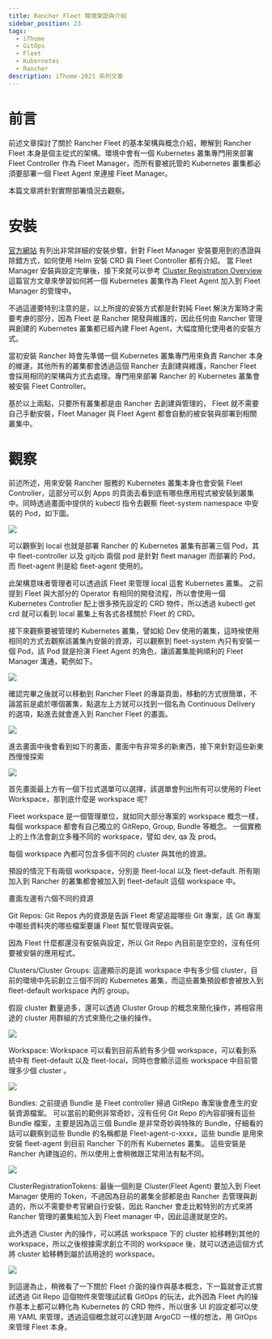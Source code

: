 ```yaml
---
title: Rancher Fleet 環境架設與介紹
sidebar_position: 23
tags:
  - iThome
  - GitOps
  - Fleet
  - Kubernetes
  - Rancher
description: iThome-2021 系列文章
---
```


# 前言
前述文章探討了關於 Rancher Fleet 的基本架構與概念介紹，瞭解到 Rancher Fleet 本身是個主從式的架構。環境中會有一個 Kubernetes 叢集專門用來部署 Fleet Controller 作為 Fleet Manager，而所有要被託管的 Kubernetes 叢集都必須要部署一個 Fleet Agent 來連接 Fleet Manager。

本篇文章將針對實際部署情況去觀察。

# 安裝

[官方網站](http://fleet.rancher.io/multi-cluster-install/) 有列出非常詳細的安裝步驟，針對 Fleet Manager 安裝要用到的憑證與除錯方式，如何使用 Helm 安裝 CRD 與 Fleet Controller 都有介紹。
當 Fleet Manager 安裝與設定完畢後，接下來就可以參考 [Cluster Registration Overview](http://fleet.rancher.io/cluster-overview/) 這篇官方文章來學習如何將一個 Kubernetes 叢集作為 Fleet Agent 加入到 Fleet Manager 的管理中。

不過這邊要特別注意的是，以上所提的安裝方式都是針對純 Fleet 解決方案時才需要考慮的部分，因為 Fleet 是 Rancher 開發與維護的，因此任何由 Rancher 管理與創建的 Kubernetes 叢集都已經內建 Fleet Agent，大幅度簡化使用者的安裝方式。

當初安裝 Rancher 時會先準備一個 Kubernetes 叢集專門用來負責 Rancher 本身的維運，其他所有的叢集都會透過這個 Rancher 去創建與維護，Rancher Fleet 會採用相同的架構與方式去處理。專門用來部署 Rancher 的 Kubernetes 叢集會被安裝 Fleet Controller。

基於以上兩點，只要所有叢集都是由 Rancher 去創建與管理的， Fleet 就不需要自己手動安裝，Fleet Manager 與 Fleet Agent 都會自動的被安裝與部署到相關叢集中。

# 觀察

前述所述，用來安裝 Rancher 服務的 Kubernetes 叢集本身也會安裝 Fleet Controller，這部分可以到 Apps 的頁面去看到底有哪些應用程式被安裝到叢集中。同時透過畫面中提供的 kubectl 指令去觀察 fleet-system namespace 中安裝的 Pod，如下圖。

![](https://i.imgur.com/D26BxGL.png)

可以觀察到 local 也就是部署 Rancher 的 Kubernetes 叢集有部署三個 Pod，其中 fleet-controller 以及 gitjob 兩個 pod 是針對 fleet manager 而部署的 Pod，而 fleet-agent 則是給 fleet-agent 使用的。

此架構意味者管理者可以透過該 Fleet 來管理 local 這套 Kubernetes 叢集。
之前提到 Fleet 與大部分的 Operator 有相同的開發流程，所以會使用一個 Kubernetes Controller 配上很多預先設定的 CRD 物件，所以透過 kubectl get crd 就可以看到 local 叢集上有各式各樣關於 Fleet 的 CRD。

接下來觀察要被管理的 Kubernetes 叢集，譬如給 Dev 使用的叢集，這時候使用相同的方式去觀察該叢集內安裝的資源，可以觀察到 fleet-system 內只有安裝一個 Pod，該 Pod 就是扮演 Fleet Agent 的角色，讓該叢集能夠順利的 Fleet Manager 溝通，範例如下。

![](https://i.imgur.com/6NkmYFP.png)

確認完畢之後就可以移動到 Rancher Fleet 的專屬頁面，移動的方式很簡單，不論當前是處於哪個叢集，點選左上方就可以找到一個名為 Continuous Delivery 的選項，點進去就會進入到 Rancher Fleet 的畫面。

![](https://i.imgur.com/2MnLVYF.png)

進去畫面中後會看到如下的畫面，畫面中有非常多的新東西，接下來針對這些新東西慢慢探索

![](https://i.imgur.com/RKvXvYl.png)

首先畫面最上方有一個下拉式選單可以選擇，該選單會列出所有可以使用的 Fleet Workspace，那到底什麼是 workspace 呢?

Fleet workspace 是一個管理單位，就如同大部分專案的 workspace 概念一樣，每個 workspace 都會有自己獨立的 GitRepo, Group, Bundle 等概念。
一個實務上的上作法會創立多種不同的 workspace，譬如 dev, qa 及 prod。

每個 workspace 內都可包含多個不同的 cluster 與其他的資源。

預設的情況下有兩個 workspace，分別是 fleet-local 以及 fleet-default. 所有剛加入到 Rancher 的叢集都會被加入到 fleet-default 這個 workspace 中。

畫面左邊有六個不同的資源

Git Repos:
Git Repos 內的資源是告訴 Fleet 希望追蹤哪些 Git 專案，該 Git 專案中哪些資料夾的哪些檔案要讓 Fleet 幫忙管理與安裝。

因為 Fleet 什麼都還沒有安裝與設定，所以 Git Repo 內目前是空空的，沒有任何要被安裝的應用程式。

Clusters/Cluster Groups:
這邊顯示的是該 workspace 中有多少個 cluster，目前的環境中先前創立三個不同的 Kubernetes 叢集，而這些叢集預設都會被放入到 fleet-default workspace 內的 group。

假設 cluster 數量過多，還可以透過 Cluster Group 的概念來簡化操作，將相容用途的 cluster 用群組的方式來簡化之後的操作。

![](https://i.imgur.com/crKNn9J.png)

Workspace:
Workspace 可以看到目前系統有多少個 workspace，可以看到系統中有 fleet-default 以及 fleet-local，同時也會顯示這些 workspace 中目前管理多少個 cluster 。

![](https://i.imgur.com/JR4XHU6.png)

Bundles:
之前提過 Bundle 是 Fleet controller 掃過 GitRepo 專案後會產生的安裝資源檔案。
可以當前的範例非常奇妙，沒有任何 Git Repo 的內容卻擁有這些 Bundle 檔案，主要是因為這三個 Bundle 是非常奇妙與特殊的 Bundle，仔細看的話可以觀察到這些 Bundle 的名稱都是 Fleet-agent-c-xxxx，這些 bundle 是用來安裝 fleet-agent 到目前 Rancher 下的所有 Kubernetes 叢集。
這些安裝是 Rancher 內建強迫的，所以使用上會稍微跟正常用法有點不同。

![](https://i.imgur.com/rbOOOtQ.png)

ClusterRegistrationTokens:
最後一個則是 Cluster(Fleet Agent) 要加入到 Fleet Manager 使用的 Token，不過因為目前的叢集全部都是由 Rancher 去管理與創造的，所以不需要參考官網自行安裝，因此 Rancher 會走比較特別的方式來將 Rancher 管理的叢集給加入到 Fleet manager 中，因此這邊就是空的。


此外透過 Cluster 內的操作，可以將該 workspace 下的 cluster 給移轉到其他的 workspace，所以之後根據需求創立不同的 workspace 後，就可以透過這個方式將 cluster 給移轉到屬於該用途的 workspace。

![](https://i.imgur.com/4PM93aR.png)

到這邊為止，稍微看了一下關於 Fleet 介面的操作與基本概念，下一篇就會正式嘗試透過 Git Repo 這個物件來管理試試看 GitOps 的玩法，此外因為 Fleet 內的操作基本上都可以轉化為 Kubernetes 的 CRD 物件，所以很多 UI 的設定都可以使用 YAML 來管理，透過這個概念就可以達到跟 ArgoCD 一樣的想法，用 GitOps 來管理 Fleet 本身。
